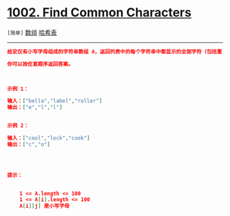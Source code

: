 # [1002. Find Common Characters](https://leetcode-cn.com/problems/find-common-characters/)

`[简单]` [数组](https://leetcode-cn.com/tag/array/)  [哈希表](https://leetcode-cn.com/tag/hash-table/) 

---

```json
给定仅有小写字母组成的字符串数组 A，返回列表中的每个字符串中都显示的全部字符（包括重复字符）组成的列表。例如，如果一个字符在每个字符串中出现 3 次，但不是 4 次，则需要在最终答案中包含该字符 3 次。

你可以按任意顺序返回答案。

 

示例 1：

输入：["bella","label","roller"]
输出：["e","l","l"]


示例 2：

输入：["cool","lock","cook"]
输出：["c","o"]


 

提示：


	1 <= A.length <= 100
	1 <= A[i].length <= 100
	A[i][j] 是小写字母


```
